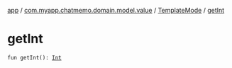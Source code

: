 [app](../../index.md) / [com.myapp.chatmemo.domain.model.value](../index.md) / [TemplateMode](index.md) / [getInt](./get-int.md)

# getInt

`fun getInt(): `[`Int`](https://kotlinlang.org/api/latest/jvm/stdlib/kotlin/-int/index.html)